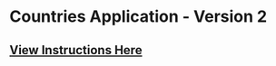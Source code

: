 # Countries Application - Version 2

## [View Instructions Here](https://github.com/AnnieCannons/countries-app-instructions/tree/main/version-2)



